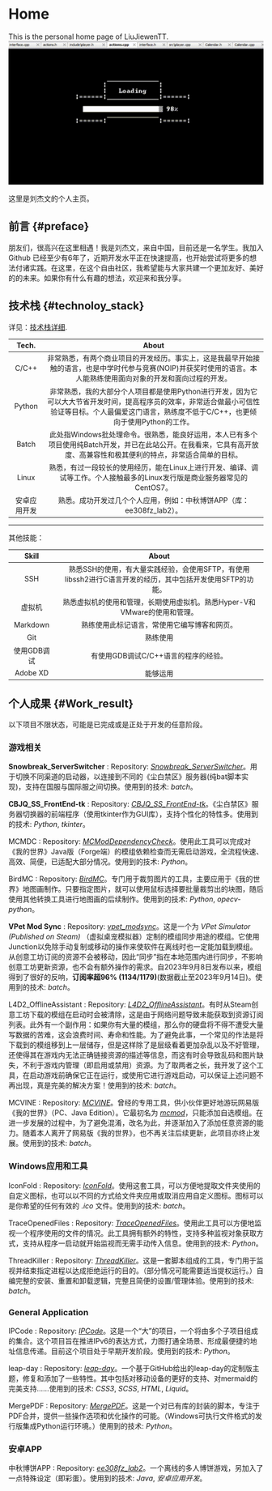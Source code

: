 # Home

This is the personal home page of LiuJiewenTT.
<img src="include/game.gif" alt="Animated GIF" class="center"> 

这里是刘杰文的个人主页。

## 前言 {#preface}

朋友们，很高兴在这里相遇！我是刘杰文，来自中国，目前还是一名学生。我加入 Github 已经至少有6年了，近期开发水平正在快速提高，也开始尝试将更多的想法付诸实践。在这里，在这个自由社区，我希望能与大家共建一个更加友好、美好的的未来。如果你有什么有趣的想法，欢迎来和我分享。

<link rel="stylesheet" href="css/used_tech.css">

## 技术栈 {#technoloy_stack}

详见：[技术栈详细](site_pages/技术栈详细.md).

|    Tech.     |                            About                             |
| :----------: | :----------------------------------------------------------: |
|    C/C++     | 非常熟悉，有两个商业项目的开发经历。事实上，这是我最早开始接触的语言，也是中学时代参与竞赛(NOIP)并获奖时使用的语言。本人能熟练使用面向对象的开发和面向过程的开发。 |
|    Python    | 非常熟悉，我的大部分个人项目都是使用Python进行开发，因为它可以大大节省开发时间，提高程序员的效率，非常适合做最小可信性验证等目标。个人最偏爱这门语言，熟练度不低于C/C++，也更倾向于使用Python的工作。 |
|    Batch     | 此处指Windows批处理命令。很熟悉，能良好运用，本人已有多个项目使用纯Batch开发，并已在此站公开。在我看来，它具有高开放度、高兼容性和极其便利的特点，非常适合简单的目标。 |
|    Linux     | 熟悉，有过一段较长的使用经历，能在Linux上进行开发、编译、调试等工作。个人接触最多的Linux发行版是商业服务器常见的CentOS7。 |
| 安卓应用开发 | 熟悉。成功开发过几个个人应用，例如：中秋博饼APP（库：ee308fz_lab2）。 |

---

其他技能：

|    Skill    |                            About                             |
| :---------: | :----------------------------------------------------------: |
|     SSH     | 熟悉SSH的使用，有大量实践经验，会使用SFTP，有使用libssh2进行C语言开发的经历，其中包括开发使用SFTP的功能。 |
|   虚拟机    | 熟悉虚拟机的使用和管理，长期使用虚拟机。熟悉Hyper-V和VMware的使用和管理。 |
|  Markdown   |         熟练使用此标记语言，常使用它编写博客和网页。         |
|     Git     |                           熟练使用                           |
| 使用GDB调试 |             有使用GDB调试C/C++语言的程序的经验。             |
|  Adobe XD   |                           能够运用                           |



## 个人成果 {#Work_result}

以下项目不限状态，可能是已完成或是正处于开发的任意阶段。

### 游戏相关

**Snowbreak_ServerSwitcher**
: Repository: *[Snowbreak_ServerSwitcher](https://github.com/LiuJiewenTT/Snowbreak_ServerSwitcher)*。用于切换不同渠道的启动器，以连接到不同的《尘白禁区》服务器(纯bat脚本实现)，支持在国服与国际服之间切换。<span class="used_tech">使用到的技术: *batch*。</span>

**CBJQ_SS_FrontEnd-tk**
: Repository: *[CBJQ_SS_FrontEnd-tk](https://github.com/LiuJiewenTT/CBJQ_SS_FrontEnd-tk)*。《尘白禁区》服务器切换器的前端程序（使用tkinter作为GUI库），支持个性化的特性多。<span class="used_tech">使用到的技术: *Python*, *tkinter*。</span>

MCMDC
: Repository: *[MCModDependencyCheck](https://github.com/LiuJiewenTT/MCModDependencyCheck)*。使用此工具可以完成对《我的世界》Java版（Forge端）的模组依赖检查而无需启动游戏，全流程快速、高效、简便，已适配大部分情况。<span class="used_tech">使用到的技术: *Python*。</span>

BirdMC
: Repository: *[BirdMC](https://github.com/LiuJiewenTT/BirdMC_original)*。专门用于裁剪图片的工具，主要应用于《我的世界》地图画制作。只要指定图片，就可以使用鼠标选择要批量裁剪出的块图，随后使用其他转换工具进行地图画的后续制作。<span class="used_tech">使用到的技术: *Python*, *opecv-python*。</span>

**VPet Mod Sync**
: Repository: *[vpet_modsync](https://github.com/LiuJiewenTT/vpet_modsync)*。这是一个为 *VPet Simulator (Published on Steam)* （虚拟桌宠模拟器）定制的模组同步用途的模组。它使用Junction以免除手动复制或移动的操作来使软件在离线时也一定能加载到模组。从创意工坊订阅的资源不会被移动，因此“同步”指在本地范围内进行同步，不影响创意工坊更新资源，也不会有额外操作的需求。自2023年9月8日发布以来，模组得到了很好的反响，**订阅率超96% (1134/1179)**(数据截止至2023年9月14日)。<span class="used_tech">使用到的技术: *batch*。</span>

L4D2_OfflineAssistant
: Repository: *[L4D2_OfflineAssistant](https://github.com/LiuJiewenTT/L4D2_OfflineAssistant)*。有时从Steam创意工坊下载的模组在启动时会被清除，这是由于网络问题导致未能获取到资源订阅列表。此外有一个副作用：如果你有大量的模组，那么你的硬盘将不得不遭受大量写数据的苦难，这会浪费时间、寿命和性能。为了避免此事，一个常见的作法是将下载到的模组移到上一层储存，但是这样除了是层级看着更加杂乱以及不好管理，还使得其在游戏内无法正确链接资源的描述等信息，而这有时会导致乱码和图片缺失，不利于游戏内管理（即启用或禁用）资源。为了取两者之长，我开发了这个工具，在启动游戏前确保它正在运行，或使用它进行游戏启动，可以保证上述问题不再出现，真是完美的解决方案！<span class="used_tech">使用到的技术: *batch*。</span>

MCVINE
: Repository: *[MCVINE](https://github.com/LiuJiewenTT/MCVINE/)*。曾经的专用工具，供小伙伴更好地游玩网易版《我的世界》（PC、Java Edition）。它最初名为 *[mcmod](https://github.com/LiuJiewenTT/mcmod)*，只能添加自选模组。在进一步发展的过程中，为了避免混淆，改名为此，并逐渐加入了添加任意资源的能力。随着本人离开了网易版《我的世界》，也不再关注后续更新，此项目亦终止发展。<span class="used_tech">使用到的技术: *batch*。</span>

### Windows应用和工具

IconFold
: Repository: *[IconFold](https://github.com/LiuJiewenTT/IconFold)*。使用这套工具，可以方便地提取文件夹使用的自定义图标，也可以以不同的方式给文件夹应用或取消应用自定义图标。图标可以是你希望的任何有效的 *.ico* 文件。<span class="used_tech">使用到的技术: *batch*。</span>

TraceOpenedFiles
: Repository: *[TraceOpenedFiles](https://github.com/LiuJiewenTT/TraceOpenedFiles)*。使用此工具可以方便地监视一个程序使用的文件的情况。此工具拥有额外的特性，支持多种监视对象获取方式，支持从程序一启动就开始监视而无需手动传入信息。<span class="used_tech">使用到的技术: *Python*。</span>

ThreadKiller
: Repository: *[ThreadKiller](https://github.com/TTStudio-of-TTPeter/ThreadKiller)*。这是一套脚本组成的工具，专门用于监视并结束指定进程以达成拒绝运行的目的。（部分情况可能需要适当提权运行。）自编完整的安装、重置和卸载逻辑，完整且简便的设置/管理体验。<span class="used_tech">使用到的技术: *batch*。</span>

### General Application

IPCode
: Repository: *[IPCode](https://github.com/LiuJiewenTT/IPCode)*。这是一个“大”的项目，一个将由多个子项目组成的集合。这个项目旨在推进IPv6的表达方式，力图打通全场景、形成最便捷的地址信息传递。目前这个项目处于早期开发阶段。<span class="used_tech">使用到的技术: *Python*。</span>

leap-day
: Repository: *[leap-day](https://github.com/LiuJiewenTT/leap-day)*。一个基于GitHub给出的leap-day的定制版主题，修复和添加了一些特性。其中包括对移动设备的更好的支持、对mermaid的完美支持……<span class="used_tech">使用到的技术: *CSS3*, *SCSS*, *HTML*, *Liquid*。</span>

MergePDF
: Repository: *[MergePDF](https://github.com/LiuJiewenTT/MergePDF)*。这是一个对已有库的封装的脚本，专注于PDF合并，提供一些操作选项和优化操作的可能。（Windows可执行文件格式的发行版集成Python运行环境。）<span class="used_tech">使用到的技术: *Python*。</span>

### 安卓APP

中秋博饼APP
: Repository: *[ee308fz_lab2](https://github.com/LiuJiewenTT/ee308fz_lab2)*。一个离线的多人博饼游戏，另加入了一点特殊设定（即彩蛋）。<span class="used_tech">使用到的技术: *Java*, *安卓应用开发*。</span>
